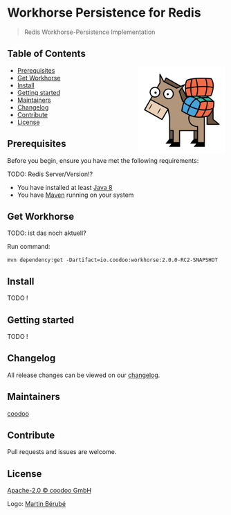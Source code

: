 # Workhorse Persistence for Redis

> Redis Workhorse-Persistence Implementation

## Table of Contents
<img align="right" height="200px" src="logo.png">

- [Prerequisites](#prerequisites)
- [Get Workhorse](#get-workhorse)
- [Install](#install)
- [Getting started](#getting-started)
- [Maintainers](#maintainers)
- [Changelog](#changelog)
- [Contribute](#contribute)
- [License](#license)
  

## Prerequisites

Before you begin, ensure you have met the following requirements:

TODO: Redis Server/Version!?

* You have installed at least [Java 8](http://www.oracle.com/technetwork/java/javase/downloads/jdk8-downloads-2133151.html)
* You have [Maven](https://maven.apache.org/download.cgi) running on your system
  
## Get Workhorse

TODO: ist das noch aktuell?

Run command:

```
mvn dependency:get -Dartifact=io.coodoo:workhorse:2.0.0-RC2-SNAPSHOT
```

## Install

TODO !


## Getting started

TODO !


## Changelog

All release changes can be viewed on our [changelog](./CHANGELOG.md).


## Maintainers

[coodoo](https://github.com/orgs/coodoo-io/people)


## Contribute

Pull requests and issues are welcome.


## License

[Apache-2.0 © coodoo GmbH](./LICENSE)

Logo: [Martin Bérubé](http://www.how-to-draw-funny-cartoons.com)
  
